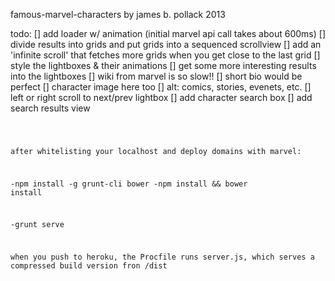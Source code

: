 famous-marvel-characters
by james b. pollack 2013

todo:
[] add loader w/ animation (initial marvel api call takes about 600ms)
[] divide results into grids and put grids into a sequenced scrollview
[] add an 'infinite scroll' that fetches more grids when you get close to the last grid
[] style the lightboxes & their animations
[] get some more interesting results into the lightboxes 
	[] wiki from marvel is so slow!!
	[] short bio would be perfect
	[] character image here too
	[] alt: comics, stories, evenets, etc.
	[] left or right scroll to next/prev lightbox
[] add character search box
[] add search results view


<code>

after whitelisting your localhost and deploy domains with marvel:

-npm install -g grunt-cli bower
-npm install && bower install

-grunt serve

when you push to heroku, the Procfile runs server.js, which serves a compressed build version fron /dist


</code>